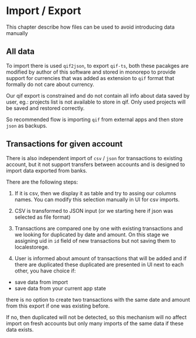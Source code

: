# Import / Export

This chapter describe how files can be used to avoid introducing data manually

## All data

To import there is used `qif2json`, to export `qif-ts`, both these pacakges are modified by author of this software and stored in monorepo to provide support for currencies that was added as extension to `qif` format that formally do not care about currency.

Our qif export is constrained and do not contain all info about data saved by user, eg.: projects list is not available to store in qif. Only used projects will be saved and restored correctly.

So recommended flow is importing `qif` from external apps and then store `json` as backups.

## Transactions for given account

There is also independent import of `csv` / `json` for transactions to existing account, but it not support transfers between accounts and is designed to import data exported from banks.

There are the following steps:

1. If it is csv, then we display it as table and try to assing our columns names. You can modify this selection manually in UI for csv imports.

2. CSV is transformed to JSON input (or we starting here if json was selected as file format)

3. Transactions are compared one by one with existing transactions and we looking for duplicated by date and amount. On this stage we assigning uid in `id` field of new transactions but not saving them to localestorege.

4. User is informed about amount of transactions that will be added and if there are duplicated these duplicated are presented in UI next to each other, you have choice if:

- save data from import
- save data from your current app state

there is no option to create two transactions with the same date and amount from this export if one was existing before.

If no, then duplicated will not be detected, so this mechanism will no affect import on fresh accounts but only many imports of the same data if these data exists.